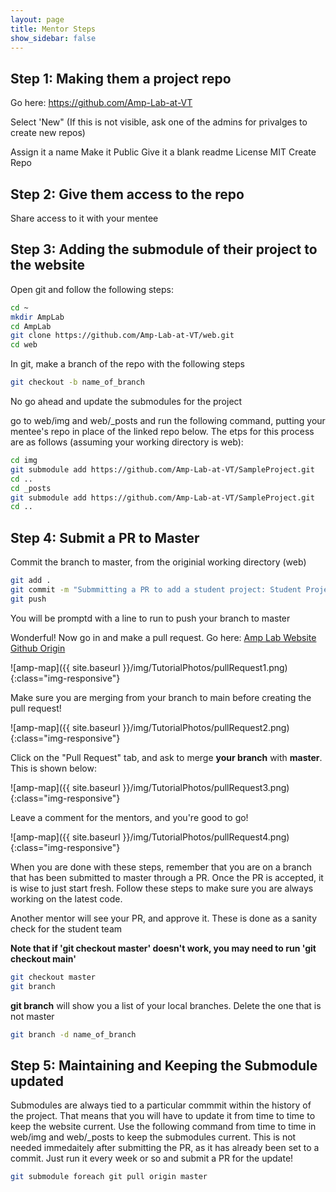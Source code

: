 ```yaml
---
layout: page
title: Mentor Steps
show_sidebar: false
---
```


## Step 1: Making them a project repo

Go here: https://github.com/Amp-Lab-at-VT

Select 'New" (If this is not visible, ask one of the admins for privalges to create new repos)

Assign it a name
Make it Public
Give it a blank readme
License MIT
Create Repo


## Step 2: Give them access to the repo

Share access to it with your mentee


## Step 3: Adding the submodule of their project to the website


Open git and follow the following steps:

```bash
cd ~
mkdir AmpLab
cd AmpLab
git clone https://github.com/Amp-Lab-at-VT/web.git
cd web
```

In git, make a branch of the repo with the following steps

```bash
git checkout -b name_of_branch
```

No go ahead and update the submodules for the project

go to web/img and web/_posts and run the following command, putting your mentee's repo in place of the linked repo below. The etps for this process are as follows (assuming your working directory is web):

``` bash
cd img
git submodule add https://github.com/Amp-Lab-at-VT/SampleProject.git
cd ..
cd _posts
git submodule add https://github.com/Amp-Lab-at-VT/SampleProject.git
cd ..
```

## Step 4: Submit a PR to Master

Commit the branch to master, from the originial working directory (web)

```bash
git add .
git commit -m "Submmitting a PR to add a student project: Student Project Name"
git push
```

You will be promptd with a line to run to push your branch to master

Wonderful! Now go in and make a pull request. Go here: <a href="https://github.com/Amp-Lab-at-VT/web" >Amp Lab Website Github Origin</a>

![amp-map]({{ site.baseurl }}/img/TutorialPhotos/pullRequest1.png){:class="img-responsive"}

Make sure you are merging from your branch to main before creating the pull request!

![amp-map]({{ site.baseurl }}/img/TutorialPhotos/pullRequest2.png){:class="img-responsive"}

Click on the "Pull Request" tab, and ask to merge **your branch** with **master**. This is shown below:

![amp-map]({{ site.baseurl }}/img/TutorialPhotos/pullRequest3.png){:class="img-responsive"}

Leave a comment for the mentors, and you're good to go! 

![amp-map]({{ site.baseurl }}/img/TutorialPhotos/pullRequest4.png){:class="img-responsive"}


When you are done with these steps, remember that you are on a branch that has been submitted to master through a PR. Once the PR is accepted, it is wise to just start fresh. Follow these steps to make sure you are always working on the latest code.

Another mentor will see your PR, and approve it. These is done as a sanity check for the student team

**Note that if 'git checkout master' doesn't work, you may need to run 'git checkout main'**
```bash
git checkout master
git branch 
```

**git branch** will show you a list of your local branches. Delete the one that is not master

```bash
git branch -d name_of_branch
```

## Step 5: Maintaining and Keeping the Submodule updated

Submodules are always tied to a particular commmit within the history of the project. That means that you will have to update it from time to time to keep the website current. Use the following command from time to time in web/img and web/_posts to keep the submodules current. This is not needed immedaitely after submitting the PR, as it has already been set to a commit. Just run it every week or so and submit a PR for the update!

``` bash
git submodule foreach git pull origin master
```